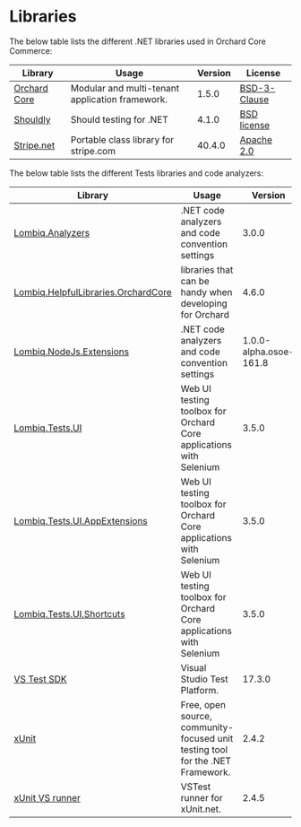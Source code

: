 # Libraries

The below table lists the different .NET libraries used in Orchard Core Commerce:

| Library | Usage | Version | License |
|--- | --- | --- | --- |
| [Orchard Core](https://github.com/OrchardCMS/OrchardCore) | Modular and multi-tenant application framework. | 1.5.0 |[BSD-3-Clause](https://github.com/OrchardCMS/OrchardCore/blob/main/LICENSE) |
| [Shouldly](https://github.com/shouldly/shouldly) | Should testing for .NET | 4.1.0 |[BSD license](https://github.com/shouldly/shouldly/blob/master/LICENSE.txt) |
| [Stripe.net](https://github.com/shouldly/shouldly) | Portable class library for stripe.com | 40.4.0 |[Apache 2.0](https://github.com/shouldly/shouldly/blob/master/LICENSE.txt) |

The below table lists the different Tests libraries and code analyzers:

| Library | Usage | Version | License |
|--- | --- | --- | --- |
| [Lombiq.Analyzers](https://github.com/Lombiq/.NET-Analyzers) | .NET code analyzers and code convention settings | 3.0.0 | |
| [Lombiq.HelpfulLibraries.OrchardCore](https://github.com/Lombiq/Helpful-Libraries) | libraries that can be handy when developing for Orchard | 4.6.0 | [BSD-3-Clause](https://github.com/Lombiq/Helpful-Libraries/blob/dev/License.md) |
| [Lombiq.NodeJs.Extensions](https://github.com/Lombiq/.NET-Analyzers) | .NET code analyzers and code convention settings | 1.0.0-alpha.osoe-161.8 | [BSD-3-Clause](https://github.com/Lombiq/NodeJs-Extensions/blob/dev/License.md) |
| [Lombiq.Tests.UI](https://github.com/Lombiq/UI-Testing-Toolbox) | Web UI testing toolbox for Orchard Core applications with Selenium | 3.5.0 | [BSD-3-Clause](https://github.com/Lombiq/UI-Testing-Toolbox/blob/dev/License.md) |
| [Lombiq.Tests.UI.AppExtensions](https://github.com/Lombiq/UI-Testing-Toolbox) | Web UI testing toolbox for Orchard Core applications with Selenium | 3.5.0 | [BSD-3-Clause](https://github.com/Lombiq/UI-Testing-Toolbox/blob/dev/License.md) |
| [Lombiq.Tests.UI.Shortcuts](https://github.com/Lombiq/UI-Testing-Toolbox/tree/dev/Lombiq.Tests.UI.Shortcuts) | Web UI testing toolbox for Orchard Core applications with Selenium | 3.5.0 | [BSD-3-Clause](https://github.com/Lombiq/UI-Testing-Toolbox/blob/dev/License.md) |
| [VS Test SDK](https://github.com/microsoft/vstest/) | Visual Studio Test Platform. | 17.3.0 | [MIT](https://github.com/microsoft/vstest/blob/master/LICENSE) |
| [xUnit](https://github.com/xunit/xunit) | Free, open source, community-focused unit testing tool for the .NET Framework. | 2.4.2 | [MIT](https://github.com/xunit/xunit/blob/main/LICENSE) |
| [xUnit VS runner](https://github.com/xunit/visualstudio.xunit) | VSTest runner for xUnit.net. | 2.4.5 | [MIT](https://github.com/xunit/visualstudio.xunit/blob/main/License.txt) |
